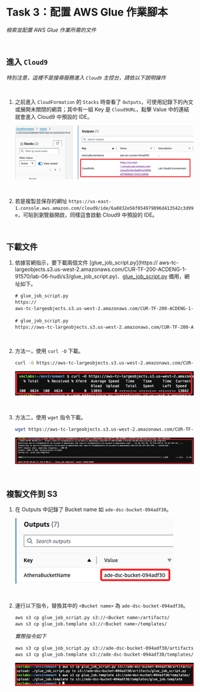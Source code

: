 # Task 3：配置 AWS Glue 作業腳本

_檢索並配置 AWS Glue 作業所需的文件_

<br>

## 進入 `Cloud9`

_特別注意，這裡不是搜尋服務進入 `Cloud9` 主控台，請依以下說明操作_

<br>

1. 之前進入 `CloudFormation` 的 `Stacks` 時查看了 `Outputs`，可使用記錄下的內文或展開未關閉的網頁；其中有一組 Key 是 `Cloud9URL`，點擊 Value 中的連結就會進入 Cloud9 中預設的 IDE。

    ![](images/img_17.png)

<br>

2. 若是複製並保存的網址 `https://us-east-1.console.aws.amazon.com/cloud9/ide/6a8832e56f854979896d413542c3d99e`，可貼到瀏覽器開啟，同樣這會啟動 Cloud9 中預設的 IDE。

<br>

## 下載文件

1. 依據官網指示，要下載兩個文件 [glue_job_script.py](https://
aws-tc-largeobjects.s3.us-west-2.amazonaws.com/CUR-TF-200-ACDENG-1-91570/lab-06-hudi/s3/glue_job_script.py)、[glue_job_script.py](https://aws-tc-largeobjects.s3.us-west-2.amazonaws.com/CUR-TF-200-ACDENG-1-91570/lab-06-hudi/s3/glue_job.template) 備用，網址如下。

    ```html
    # glue_job_script.py
    https://
    aws-tc-largeobjects.s3.us-west-2.amazonaws.com/CUR-TF-200-ACDENG-1-91570/lab-06-hudi/s3/glue_job_script.py

    # glue_job_script.py
    https://aws-tc-largeobjects.s3.us-west-2.amazonaws.com/CUR-TF-200-ACDENG-1-91570/lab-06-hudi/s3/glue_job.template
    ```

<br>

2. 方法一，使用 `curl -O` 下載。

    ```bash
    curl -O https://aws-tc-largeobjects.s3.us-west-2.amazonaws.com/CUR-TF-200-ACDENG-1-91570/lab-06-hudi/s3/glue_job_script.py
    ```

    ![](images/img_16.png)

<br>

3. 方法二，使用 `wget` 指令下載。

    ```bash
    wget https://aws-tc-largeobjects.s3.us-west-2.amazonaws.com/CUR-TF-200-ACDENG-1-91570/lab-06-hudi/s3/glue_job.template
    ```

    ![](images/img_18.png)

<br>

## 複製文件到 S3

1. 在 Outputs 中記錄了 Bucket name 如 `ade-dsc-bucket-094adf30`。

    ![](images/img_19.png)

<br>

2. 運行以下指令，替換其中的 `<Bucket name>` 為 `ade-dsc-bucket-094adf30`。

    ```bash
    aws s3 cp glue_job_script.py s3://<Bucket name>/artifacts/
    aws s3 cp glue_job.template s3://<Bucket name>/templates/
    ```

    _實際指令如下_

    ```bash
    aws s3 cp glue_job_script.py s3://ade-dsc-bucket-094adf30/artifacts/
    aws s3 cp glue_job.template s3://ade-dsc-bucket-094adf30/templates/
    ```

    ![](images/img_20.png)
